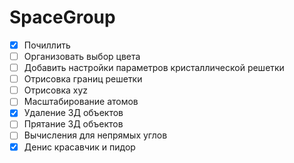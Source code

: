 # SpaceGroup
- [x] Почиллить
- [ ] Организовать выбор цвета
- [ ] Добавить настройки параметров кристаллической решетки
- [ ] Отрисовка границ решетки
- [ ] Отрисовка xyz
- [ ] Масштабирование атомов
- [x] Удаление 3Д объектов
- [ ] Прятание 3Д объектов
- [ ] Вычисления для непрямых углов
- [x] Денис красавчик и пидор

